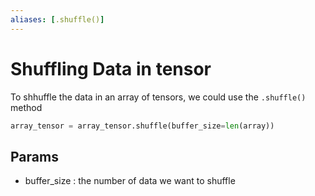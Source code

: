 ```yaml
---
aliases: [.shuffle()]
---
```

# Shuffling Data in tensor
To shhuffle the data in an array of tensors, we could use the `.shuffle()` method
```python
array_tensor = array_tensor.shuffle(buffer_size=len(array))
```

## Params
- buffer_size : the number of data we want to shuffle

